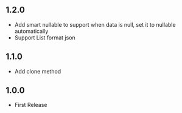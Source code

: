 ## 1.2.0

* Add smart nullable to support when data is null, set it to nullable automatically
* Support List format json
  
## 1.1.0

* Add clone method

## 1.0.0

* First Release
